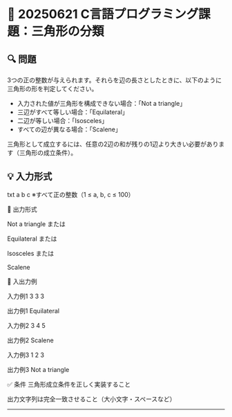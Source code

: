# 📘 20250621 C言語プログラミング課題：三角形の分類

## 🔍 問題
3つの正の整数が与えられます。それらを辺の長さとしたときに、以下のように三角形の形を判定してください。

- 入力された値が三角形を構成できない場合：「Not a triangle」
- 三辺がすべて等しい場合：「Equilateral」
- 二辺が等しい場合：「Isosceles」
- すべての辺が異なる場合：「Scalene」

三角形として成立するには、任意の2辺の和が残りの1辺より大きい必要があります（三角形の成立条件）。

## 💡 入力形式
txt
a b c
※すべて正の整数（1 ≤ a, b, c ≤ 100）

💬 出力形式

  Not a triangle
  または

  Equilateral
  または

  Isosceles
  または

  Scalene

  
  🔁 入出力例


  入力例1
  3 3 3

  出力例1
  Equilateral

  入力例2
  3 4 5

  出力例2
  Scalene

  入力例3
  1 2 3

  出力例3
  Not a triangle

  ✅ 条件
  三角形成立条件を正しく実装すること

  出力文字列は完全一致させること（大小文字・スペースなど）

---
